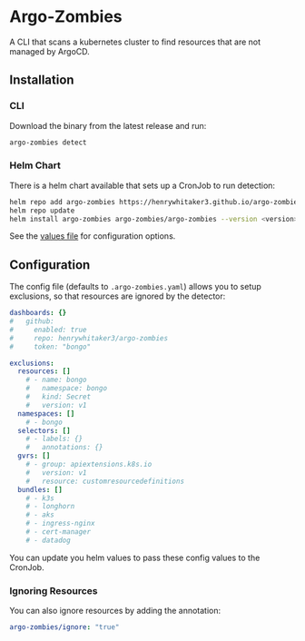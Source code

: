 # Argo-Zombies

A CLI that scans a kubernetes cluster to find resources that are not managed by ArgoCD.

## Installation

### CLI

Download the binary from the latest release and run:

```bash
argo-zombies detect
```

### Helm Chart

There is a helm chart available that sets up a CronJob to run detection:

```bash
helm repo add argo-zombies https://henrywhitaker3.github.io/argo-zombies
helm repo update
helm install argo-zombies argo-zombies/argo-zombies --version <version>
```

See the [values file](https://github.com/henrywhitaker3/argo-zombies/blob/main/charts/argo-zombies/values.yaml) for configuration options.

## Configuration

The config file (defaults to `.argo-zombies.yaml`) allows you to setup exclusions, so that resources are ignored by the detector:

```yaml
dashboards: {}
#   github:
#     enabled: true
#     repo: henrywhitaker3/argo-zombies
#     token: "bongo"

exclusions:
  resources: []
    # - name: bongo
    #   namespace: bongo
    #   kind: Secret
    #   version: v1
  namespaces: []
    # - bongo
  selectors: []
    # - labels: {}
    #   annotations: {}
  gvrs: []
    # - group: apiextensions.k8s.io
    #   version: v1
    #   resource: customresourcedefinitions
  bundles: []
    # - k3s
    # - longhorn
    # - aks
    # - ingress-nginx
    # - cert-manager
    # - datadog
```

You can update you helm values to pass these config values to the CronJob.

### Ignoring Resources

You can also ignore resources by adding the annotation:

```yaml
argo-zombies/ignore: "true"
```
